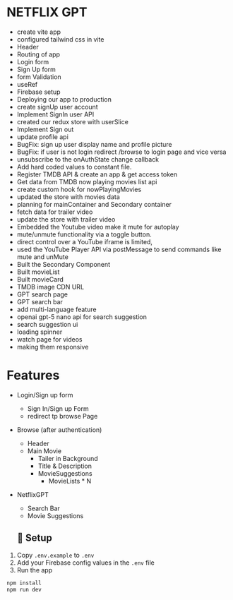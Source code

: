 # NETFLIX GPT

 - create vite app
 - configured tailwind css in vite
 - Header
 - Routing of app
 - Login form
 - Sign Up form
 - form Validation
 - useRef
 - Firebase setup
 - Deploying our app to production
 - create signUp user account
 - Implement SignIn user API
 - created our redux store with userSlice
 - Implement Sign out 
 - update profile api
 - BugFix: sign up user display name and profile picture
 - BugFix: if user is not login redirect /browse to login page and vice versa
 - unsubscribe to the onAuthState change callback
 - Add hard coded values to constant file.
 - Register TMDB API & create an app & get access token
 - Get data from TMDB now playing movies list api
 - create custom hook for nowPlayingMovies
 - updated the store with movies data
 - planning for mainContainer and Secondary container
 - fetch data for trailer video
 - update the store with trailer video
 - Embedded the Youtube video make it mute for autoplay
 - mute/unmute functionality via a toggle button.
 - direct control over a YouTube iframe is limited,
 - used the YouTube Player API via postMessage to send commands like mute and unMute
 - Built the Secondary Component
 - Built movieList
 - Built movieCard
 - TMDB image CDN URL
 - GPT search page
 - GPT search bar
 - add multi-language feature
 - openai gpt-5 nano api for search suggestion
 - search suggestion ui
 - loading spinner
 - watch page for videos
 - making them responsive

 # Features
 - Login/Sign up form
   - Sign In/Sign up Form
   - redirect tp browse Page
 - Browse (after authentication)
   - Header
   - Main Movie
     - Tailer in Background
     - Title & Description
     - MovieSuggestions
        - MovieLists * N
 - NetflixGPT 
      - Search Bar
      - Movie Suggestions      









      ## 🔧 Setup

1. Copy `.env.example` to `.env`
2. Add your Firebase config values in the `.env` file
3. Run the app

```bash
npm install
npm run dev
